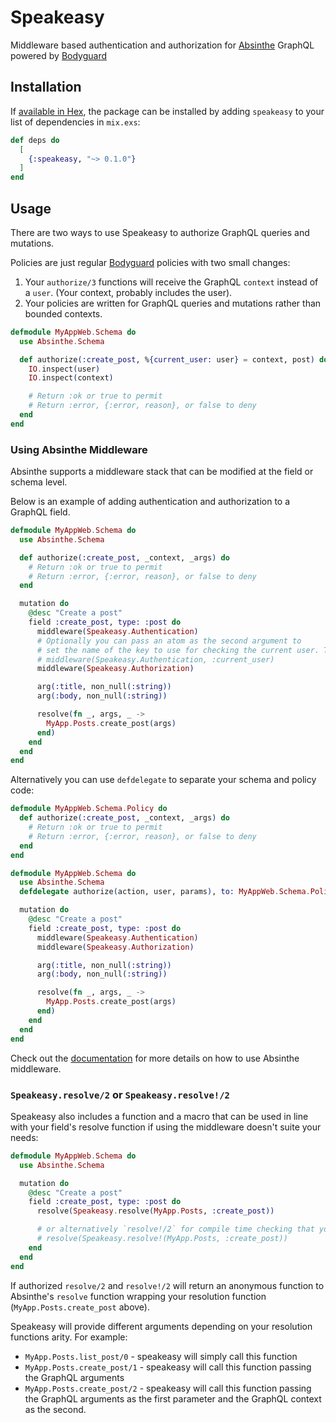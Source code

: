 # Speakeasy

Middleware based authentication and authorization for [Absinthe](https://hexdocs.pm/absinthe) GraphQL powered by [Bodyguard](https://hexdocs.pm/bodyguard)

## Installation

If [available in Hex](https://hex.pm/docs/publish), the package can be installed
by adding `speakeasy` to your list of dependencies in `mix.exs`:

```elixir
def deps do
  [
    {:speakeasy, "~> 0.1.0"}
  ]
end
```

## Usage

There are two ways to use Speakeasy to authorize GraphQL queries and mutations.

Policies are just regular [Bodyguard](https://github.com/schrockwell/bodyguard) policies with two small changes:

1.  Your `authorize/3` functions will receive the GraphQL `context` instead of a `user`. (Your context, probably includes the user).
2.  Your policies are written for GraphQL queries and mutations rather than bounded contexts.

```elixir
defmodule MyAppWeb.Schema do
  use Absinthe.Schema

  def authorize(:create_post, %{current_user: user} = context, post) do
    IO.inspect(user)
    IO.inspect(context)

    # Return :ok or true to permit
    # Return :error, {:error, reason}, or false to deny
  end
end
```

### Using Absinthe Middleware

Absinthe supports a middleware stack that can be modified at the field or schema level.

Below is an example of adding authentication and authorization to a GraphQL field.

```elixir
defmodule MyAppWeb.Schema do
  use Absinthe.Schema

  def authorize(:create_post, _context, _args) do
    # Return :ok or true to permit
    # Return :error, {:error, reason}, or false to deny
  end

  mutation do
    @desc "Create a post"
    field :create_post, type: :post do
      middleware(Speakeasy.Authentication)
      # Optionally you can pass an atom as the second argument to
      # set the name of the key to use for checking the current user. The default is `:current_user`
      # middleware(Speakeasy.Authentication, :current_user)
      middleware(Speakeasy.Authorization)

      arg(:title, non_null(:string))
      arg(:body, non_null(:string))

      resolve(fn _, args, _ ->
        MyApp.Posts.create_post(args)
      end)
    end
  end
end
```

Alternatively you can use `defdelegate` to separate your schema and policy code:

```elixir
defmodule MyAppWeb.Schema.Policy do
  def authorize(:create_post, _context, _args) do
    # Return :ok or true to permit
    # Return :error, {:error, reason}, or false to deny
  end
end

defmodule MyAppWeb.Schema do
  use Absinthe.Schema
  defdelegate authorize(action, user, params), to: MyAppWeb.Schema.Policy

  mutation do
    @desc "Create a post"
    field :create_post, type: :post do
      middleware(Speakeasy.Authentication)
      middleware(Speakeasy.Authorization)

      arg(:title, non_null(:string))
      arg(:body, non_null(:string))

      resolve(fn _, args, _ ->
        MyApp.Posts.create_post(args)
      end)
    end
  end
end
```

Check out the [documentation](https://hexdocs.pm/absinthe/Absinthe.Middleware.html) for more details on how to use Absinthe middleware.

### `Speakeasy.resolve/2` or `Speakeasy.resolve!/2`

Speakeasy also includes a function and a macro that can be used in line with your field's resolve function if using the middleware doesn't suite your needs:

```elixir
defmodule MyAppWeb.Schema do
  use Absinthe.Schema

  mutation do
    @desc "Create a post"
    field :create_post, type: :post do
      resolve(Speakeasy.resolve(MyApp.Posts, :create_post))

      # or alternatively `resolve!/2` for compile time checking that your resolution function supports the correct arity.
      # resolve(Speakeasy.resolve!(MyApp.Posts, :create_post))
    end
  end
end
```

If authorized `resolve/2` and `resolve!/2` will return an anonymous function to Absinthe's `resolve` function wrapping your resolution function (`MyApp.Posts.create_post` above).

Speakeasy will provide different arguments depending on your resolution functions arity. For example:

- `MyApp.Posts.list_post/0` - speakeasy will simply call this function
- `MyApp.Posts.create_post/1` - speakeasy will call this function passing the GraphQL arguments
- `MyApp.Posts.create_post/2` - speakeasy will call this function passing the GraphQL arguments as the first parameter and the GraphQL context as the second.
